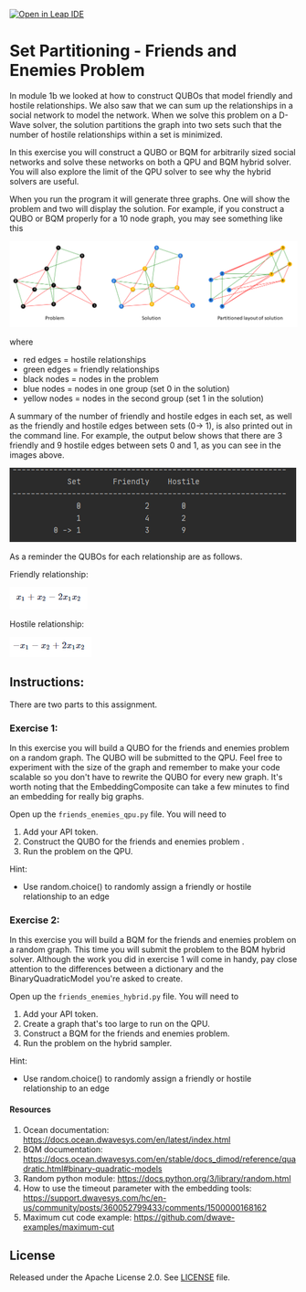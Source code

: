 [![Open in Leap IDE](
  https://cdn-assets.cloud.dwavesys.com/shared/latest/badges/leapide.svg)](
  https://ide.dwavesys.io/#https://github.com/dwave-training/social-networks)

# Set Partitioning - Friends and Enemies Problem

In module 1b we looked at how to construct QUBOs that model friendly and
hostile relationships. We also saw that we can sum up the relationships 
in a social network to model the network. When we solve this problem on
a D-Wave solver, the solution partitions the graph into two sets such that the 
number of hostile relationships within a set is minimized. 

In this exercise you will construct a QUBO or BQM for arbitrarily sized social networks
and solve these networks on both a QPU and BQM hybrid solver. You will also 
explore the limit of the QPU solver to see why the hybrid solvers are useful.

When you run the program it will generate three graphs. One will show the problem and
two will display the solution. For example, if you construct a QUBO or BQM properly
for a 10 node graph, you may see something like this

![graphs](readme_images/graphs.png "graphs")

where 
* red edges = hostile relationships
* green edges = friendly relationships
* black nodes = nodes in the problem 
* blue nodes = nodes in one group (set 0 in the solution)
* yellow nodes = nodes in the second group (set 1 in the solution)

A summary of the number of friendly and hostile edges in each set, as well as 
the friendly and hostile edges between sets (0-> 1), is also printed out in the command line.
For example, the output below shows that there are 3 friendly and 9 hostile edges between sets
0 and 1, as you can see in the images above. 

![command_line_output](readme_images/command_line_output.png "command_line_output")

As a reminder the QUBOs for each relationship are as follows.

Friendly relationship:

![friendly](readme_images/friendly.png "friendly")

Hostile relationship:

![hostile](readme_images/hostile.png "hostile")       

## Instructions:

There are two parts to this assignment.

### Exercise 1:  
In this exercise you will build a QUBO for the friends and enemies problem on a random
graph. The QUBO will be submitted to the QPU. Feel free to experiment
 with the size of the graph and remember to make your code scalable so you don't have to
 rewrite the QUBO for every new graph. It's worth noting that the EmbeddingComposite can
 take a few minutes to find an embedding for really big graphs.
  
 Open up the `friends_enemies_qpu.py` file. You will need to
 
1. Add your API token.
2. Construct the QUBO for the friends and enemies problem .
3. Run the problem on the QPU.

Hint:  
* Use random.choice() to randomly assign a friendly or hostile relationship to an edge
    
### Exercise 2:  
In this exercise you will build a BQM for the friends and enemies problem on a random graph.
This time you will submit the problem to the BQM hybrid solver. Although the work you did
in exercise 1 will come in handy, pay close attention to the differences between a dictionary
and the BinaryQuadraticModel you're asked to create. 

Open up the `friends_enemies_hybrid.py` file. You will need to

1. Add your API token.
2. Create a graph that's too large to run on the QPU.
3. Construct a BQM for the friends and enemies problem. 
4. Run the problem on the hybrid sampler.

Hint:  
* Use random.choice() to randomly assign a friendly or hostile relationship to an edge

#### Resources
1. Ocean documentation: https://docs.ocean.dwavesys.com/en/latest/index.html
2. BQM documentation: https://docs.ocean.dwavesys.com/en/stable/docs_dimod/reference/quadratic.html#binary-quadratic-models
3. Random python module: https://docs.python.org/3/library/random.html
4. How to use the timeout parameter with the embedding tools: 
https://support.dwavesys.com/hc/en-us/community/posts/360052799433/comments/1500000168162
5. Maximum cut code example: https://github.com/dwave-examples/maximum-cut

## License

Released under the Apache License 2.0. See [LICENSE](LICENSE) file.
